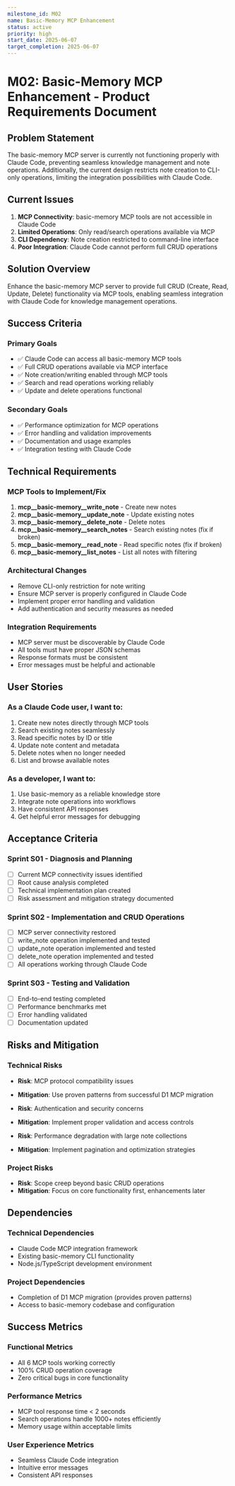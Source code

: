 ```yaml
---
milestone_id: M02
name: Basic-Memory MCP Enhancement
status: active
priority: high
start_date: 2025-06-07
target_completion: 2025-06-07
---
```


# M02: Basic-Memory MCP Enhancement - Product Requirements Document

## Problem Statement

The basic-memory MCP server is currently not functioning properly with Claude Code, preventing seamless knowledge management and note operations. Additionally, the current design restricts note creation to CLI-only operations, limiting the integration possibilities with Claude Code.

## Current Issues

1. **MCP Connectivity**: basic-memory MCP tools are not accessible in Claude Code
2. **Limited Operations**: Only read/search operations available via MCP  
3. **CLI Dependency**: Note creation restricted to command-line interface
4. **Poor Integration**: Claude Code cannot perform full CRUD operations

## Solution Overview

Enhance the basic-memory MCP server to provide full CRUD (Create, Read, Update, Delete) functionality via MCP tools, enabling seamless integration with Claude Code for knowledge management operations.

## Success Criteria

### Primary Goals
- ✅ Claude Code can access all basic-memory MCP tools
- ✅ Full CRUD operations available via MCP interface
- ✅ Note creation/writing enabled through MCP tools
- ✅ Search and read operations working reliably
- ✅ Update and delete operations functional

### Secondary Goals  
- ✅ Performance optimization for MCP operations
- ✅ Error handling and validation improvements
- ✅ Documentation and usage examples
- ✅ Integration testing with Claude Code

## Technical Requirements

### MCP Tools to Implement/Fix
1. **mcp__basic-memory__write_note** - Create new notes
2. **mcp__basic-memory__update_note** - Update existing notes  
3. **mcp__basic-memory__delete_note** - Delete notes
4. **mcp__basic-memory__search_notes** - Search existing notes (fix if broken)
5. **mcp__basic-memory__read_note** - Read specific notes (fix if broken)
6. **mcp__basic-memory__list_notes** - List all notes with filtering

### Architectural Changes
- Remove CLI-only restriction for note writing
- Ensure MCP server is properly configured in Claude Code
- Implement proper error handling and validation
- Add authentication and security measures as needed

### Integration Requirements
- MCP server must be discoverable by Claude Code
- All tools must have proper JSON schemas
- Response formats must be consistent
- Error messages must be helpful and actionable

## User Stories

### As a Claude Code user, I want to:
1. Create new notes directly through MCP tools
2. Search existing notes seamlessly 
3. Read specific notes by ID or title
4. Update note content and metadata
5. Delete notes when no longer needed
6. List and browse available notes

### As a developer, I want to:
1. Use basic-memory as a reliable knowledge store
2. Integrate note operations into workflows
3. Have consistent API responses
4. Get helpful error messages for debugging

## Acceptance Criteria

### Sprint S01 - Diagnosis and Planning
- [ ] Current MCP connectivity issues identified
- [ ] Root cause analysis completed
- [ ] Technical implementation plan created
- [ ] Risk assessment and mitigation strategy documented

### Sprint S02 - Implementation and CRUD Operations  
- [ ] MCP server connectivity restored
- [ ] write_note operation implemented and tested
- [ ] update_note operation implemented and tested
- [ ] delete_note operation implemented and tested
- [ ] All operations working through Claude Code

### Sprint S03 - Testing and Validation
- [ ] End-to-end testing completed
- [ ] Performance benchmarks met
- [ ] Error handling validated
- [ ] Documentation updated

## Risks and Mitigation

### Technical Risks
- **Risk**: MCP protocol compatibility issues
- **Mitigation**: Use proven patterns from successful D1 MCP migration

- **Risk**: Authentication and security concerns  
- **Mitigation**: Implement proper validation and access controls

- **Risk**: Performance degradation with large note collections
- **Mitigation**: Implement pagination and optimization strategies

### Project Risks
- **Risk**: Scope creep beyond basic CRUD operations
- **Mitigation**: Focus on core functionality first, enhancements later

## Dependencies

### Technical Dependencies
- Claude Code MCP integration framework
- Existing basic-memory CLI functionality
- Node.js/TypeScript development environment

### Project Dependencies  
- Completion of D1 MCP migration (provides proven patterns)
- Access to basic-memory codebase and configuration

## Success Metrics

### Functional Metrics
- All 6 MCP tools working correctly
- 100% CRUD operation coverage
- Zero critical bugs in core functionality

### Performance Metrics
- MCP tool response time < 2 seconds
- Search operations handle 1000+ notes efficiently
- Memory usage within acceptable limits

### User Experience Metrics
- Seamless Claude Code integration
- Intuitive error messages
- Consistent API responses